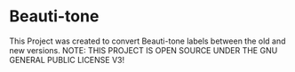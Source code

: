 # Beauti-tone
This Project was created to convert Beauti-tone labels between the old and new versions. NOTE: THIS PROJECT IS OPEN SOURCE UNDER THE GNU GENERAL PUBLIC LICENSE V3!
